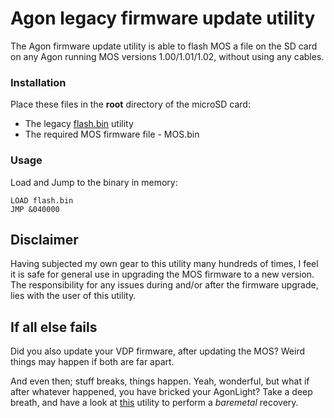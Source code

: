 # Agon legacy firmware update utility
The Agon firmware update utility is able to flash MOS a file on the SD card on any Agon running MOS versions 1.00/1.01/1.02, without using any cables.

### Installation
Place these files in the **root** directory of the microSD card:
- The legacy [flash.bin](https://github.com/envenomator/agon-flashlegacy/blob/master/binaries/flash.bin) utility
- The required MOS firmware file - MOS.bin

### Usage

Load and Jump to the binary in memory:
```console
LOAD flash.bin
JMP &040000
```

## Disclaimer
Having subjected my own gear to this utility many hundreds of times, I feel it is safe for general use in upgrading the MOS firmware to a new version.
The responsibility for any issues during and/or after the firmware upgrade, lies with the user of this utility.

## If all else fails
Did you also update your VDP firmware, after updating the MOS? Weird things may happen if both are far apart.

And even then; stuff breaks, things happen. Yeah, wonderful, but what if after whatever happened, you have bricked your AgonLight? Take a deep breath, and have a look at [this](https://github.com/envenomator/agon-vdpflash) utility to perform a *baremetal* recovery.
